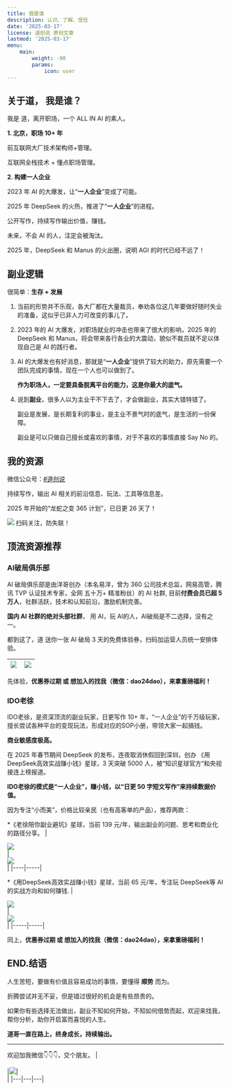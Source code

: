 ```yaml
---
title: 我是谁
description: 认识、了解、信任
date: '2025-03-17'
license: 道创说 原创文章
lastmod: '2025-03-17'
menu:
    main: 
        weight: -90
        params:
            icon: user
---
```



## 关于道， 我是谁？
我是 道，离开职场，一个 ALL IN AI 的素人。

**1. 北京，职场 10+ 年**

前互联网大厂技术架构师+管理。

互联网全栈技术 + 懂点职场管理。

**2. 构建一人企业**

2023 年 AI  的大爆发，让“**一人企业**”变成了可能。

2025 年 DeepSeek 的火热，推进了“**一人企业**”的进程。

公开写作，持续写作输出价值，赚钱。

未来，不会 AI 的人，注定会被淘汰。

2025 年，DeepSeek 和 Manus 的火出圈，说明 AGI 的时代已经不远了！


## 副业逻辑

很简单：**生存 + 发展**

1. 当前的形势并不乐观，各大厂都在大量裁员，奉劝各位这几年要做好随时失业的准备，这似乎已非人力可改变的事儿了。

2. 2023 年的 AI 大爆发，对职场就业的冲击也带来了很大的影响，2025 年的 DeepSeek 和 Manus，将会带来各行各业的大震动，貌似不裁员就不足以体现自己是 AI 的践行者。

3. AI 的大爆发也有好消息，那就是“**一人企业**”提供了较大的助力，原先需要一个团队完成的事情，现在一个人也可以做到了。

     **作为职场人，一定要具备脱离平台的能力，这是你最大的底气。**

4. 说到**副业**，很多人以为主业干不下去了，才会做副业，其实大错特错了。

     副业是发展，是长期复利的事业，是主业不景气时的底气，是生活的一份保障。

     副业是可以只做自己擅长或喜欢的事情，对于不喜欢的事情直接 Say No 的。

## 我的资源

微信公众号：[#道创说](https://mp.weixin.qq.com/s/nVUzTMiuYG-yjJ6nMt4YwA)

持续写作，输出 AI 相关的前沿信息、玩法、工具等信息差。

2025 年开始的“龙蛇之变 365 计划”，已日更 26 天了！

![](mp_qrcode.png)
扫码关注，防失联！


## 顶流资源推荐
### **AI破局俱乐部**

AI 破局俱乐部是由洋哥创办（本名易洋，曾为 360 公司技术总监，网易高管，腾讯 TVP 认证技术专家，全网 五十万+ 精准粉丝）的 AI 社群, 目前**付费会员已超 5 万人**，社群活跃，技术和认知前沿，激励机制完善。

**国内 AI 社群的绝对头部社群**，
用 AI，玩 AI的人，AI破局是不二选择，没有之一。

都到这了，道 送你一张 AI 破局 3 天的免费体验券，扫码加运营人员统一安排体验。

|<div style="width:90%">![](poju_tyk.jpeg)</div>|<div style="width:100%">![](poju_xq.jpeg)</div>|
|-----|-----|

先体验，**优惠券过期 或 想加入的找我（微信：dao24dao），来拿重磅福利！**

### **IDO老徐**

IDO老徐，是资深顶流的副业玩家，日更写作 10+ 年，“一人企业”的千万级玩家，擅长尝试各种平台的变现玩法，形成对应的SOP小册，带领大家一起搞钱。

**商业敏感度极高。**

在 2025 年春节期间 DeepSeek 的发布，连夜取消休假回到深圳，创办 《用DeepSeek高效实战赚小钱》星球，3 天突破 5000 人，被“知识星球官方“和央视接连上榜报道。

**IDO老徐的模式是“一人企业”，赚小钱，以“日更 50 字短文写作”来持续数据价值。**

因为专注“小而美”，价格比较亲民（也有高客单的产品），推荐两款：

*《老徐陪你副业避坑》星球，当前 139 元/年，输出副业的问题、思考和商业化的路径分享。
|<div style="width:80%">![](ido_bkxq.jpeg)</div>|<div style="width:100%">![](ido_bkxq_yhq.jpeg)</div>|
|----|-----|

*《用DeepSeek高效实战赚小钱》星球，当前 65 元/年，专注玩 DeepSeek等 AI 的实战方向和如何赚钱.
|<div style="width:80%">![](ido_dkxq.jpeg)</div>|<div style="width:100%">![](ido_dkxq_yhq.jpeg)</div>|
|-----|-----|

同上，**优惠券过期 或 想加入的找我（微信：dao24dao），来拿重磅福利！**

## END.结语
人生苦短，要做有价值且容易成功的事情，要懂得 **顺势** 而为。

折腾尝试并无不妥，但是错过很好的机会是有些昂贵的。

如果你有些选择无法做出，副业不知如何开始，不知如何借势而起，欢迎来找我，帮你分析，助你开启富而喜悦的人生。

**道哥一直在路上，终身成长，持续输出。**

--- 
欢迎加我微信👇👇👇，交个朋友。
|<div style="width:100px"></div>|![](dao_qrcode.jpeg)|<div style="width:100px"></div> |
|---|---|---|
